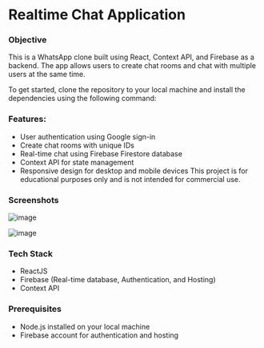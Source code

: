 
# Realtime Chat Application 


### Objective

This is a WhatsApp clone built using React, Context API, and Firebase as a backend. The app allows users to create chat rooms and chat with multiple users at the same time.

To get started, clone the repository to your local machine and install the dependencies using the following command:


### Features:

- User authentication using Google sign-in
- Create chat rooms with unique IDs
- Real-time chat using Firebase Firestore database
- Context API for state management
- Responsive design for desktop and mobile devices
This project is for educational purposes only and is not intended for commercial use.


### Screenshots

![image](https://user-images.githubusercontent.com/71785923/226892262-1d7b11eb-fac6-4bed-bdc4-03f251c75df0.png)

![image](https://user-images.githubusercontent.com/71785923/226892127-6c21e7d7-7dd1-4813-bc22-723d884d336c.png)



### Tech Stack
-  ReactJS
-  Firebase (Real-time database, Authentication, and Hosting)
-  Context API

### Prerequisites
- Node.js installed on your local machine
- Firebase account for authentication and hosting

